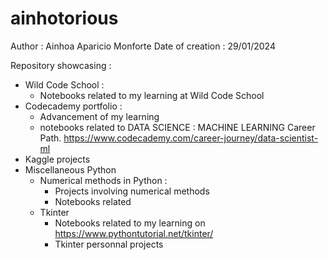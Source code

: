 # ainhotorious
Author : Ainhoa Aparicio Monforte
Date of creation : 29/01/2024

Repository showcasing : 
- Wild Code School :
    - Notebooks related to my learning at Wild Code School
- Codecademy portfolio :
    - Advancement of my learning
    - notebooks related to DATA SCIENCE : MACHINE LEARNING Career Path. https://www.codecademy.com/career-journey/data-scientist-ml
- Kaggle projects
- Miscellaneous Python
    - Numerical methods in Python :
        - Projects involving numerical methods
        - Notebooks related
    - Tkinter
        - Notebooks related to my learning on https://www.pythontutorial.net/tkinter/
        - Tkinter personnal projects

      




